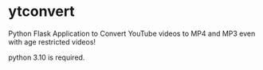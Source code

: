 # ytconvert
Python Flask Application to Convert YouTube videos to MP4 and MP3 even with age restricted videos!

python 3.10 is required.
